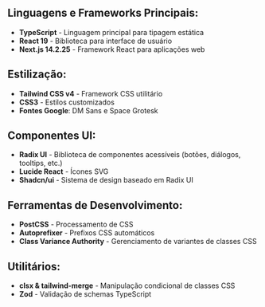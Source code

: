 ## **Linguagens e Frameworks Principais:**

- **TypeScript** - Linguagem principal para tipagem estática
- **React 19** - Biblioteca para interface de usuário
- **Next.js 14.2.25** - Framework React para aplicações web


## **Estilização:**

- **Tailwind CSS v4** - Framework CSS utilitário
- **CSS3** - Estilos customizados
- **Fontes Google**: DM Sans e Space Grotesk


## **Componentes UI:**

- **Radix UI** - Biblioteca de componentes acessíveis (botões, diálogos, tooltips, etc.)
- **Lucide React** - Ícones SVG
- **Shadcn/ui** - Sistema de design baseado em Radix UI


## **Ferramentas de Desenvolvimento:**

- **PostCSS** - Processamento de CSS
- **Autoprefixer** - Prefixos CSS automáticos
- **Class Variance Authority** - Gerenciamento de variantes de classes CSS


## **Utilitários:**

- **clsx & tailwind-merge** - Manipulação condicional de classes CSS
- **Zod** - Validação de schemas TypeScript

